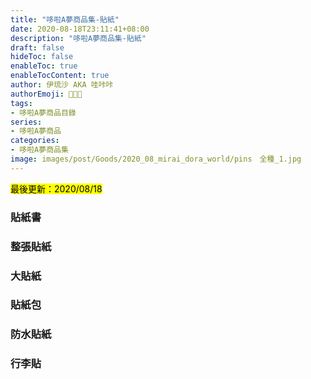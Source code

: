 ```yaml
---
title: "哆啦A夢商品集-貼紙"
date: 2020-08-18T23:11:41+08:00
description: "哆啦A夢商品集-貼紙"
draft: false
hideToc: false
enableToc: true
enableTocContent: true
author: 伊琉沙 AKA 哇咔咔
authorEmoji: 👩🏿‍🚀
tags: 
- 哆啦A夢商品目錄
series:
- 哆啦A夢商品
categories:
- 哆啦A夢商品集
image: images/post/Goods/2020_08_mirai_dora_world/pins　全種_1.jpg
---
```

<mark>最後更新：2020/08/18</mark>

### 貼紙書

### 整張貼紙

### 大貼紙

### 貼紙包

### 防水貼紙

### 行李貼